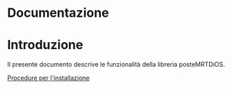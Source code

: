 # Documentazione

# Introduzione
Il presente documento descrive le funzionalità della libreria posteMRTDiOS.

[Procedure per l'installazione](docs/ProceduraInstallazione.md)
